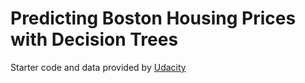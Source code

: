# Predicting Boston Housing Prices with Decision Trees

Starter code and data provided by [Udacity](https://github.com/udacity) 